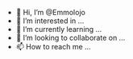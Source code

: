 - 👋 Hi, I’m @Emmolojo
- 👀 I’m interested in ...
- 🌱 I’m currently learning ...
- 💞️ I’m looking to collaborate on ...
- 📫 How to reach me ...

<!---
Emmolojo/Emmolojo is a ✨ special ✨ repository because its `README.md` (this file) appears on your GitHub profile.
You can click the Preview link to take a look at your changes.
--->
